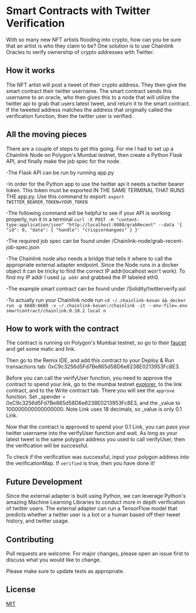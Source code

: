 # Smart Contracts with Twitter Verification

With so many new NFT artists flooding into crypto, how can you be sure that an artist is who they claim to be? One solution is to use Chainlink Oracles to verify ownership of crypto addresses with Twitter. 

## How it works

The NFT artist will post a tweet of their crypto address. They then give the smart contract their twitter username. The smart contract sends this username to an oracle, who then gives this to a node that will utilize the twitter api to grab that users latest tweet, and return it to the smart contract. If the tweeted address matches the address that originally called the verification function, then the twitter user is verified.


## All the moving pieces

There are a couple of steps to get this going. For me I had to set up a Chainlink Node on Polygon's Mumbai testnet, then create a Python Flask API, and finally make the job spec for the node.

-The Flask API can be run by running app.py

-In order for the Python app to use the twitter api it needs a twitter bearer token. This token must be exported IN THE SAME TERMINAL THAT RUNS THE app.py. Use this command to export: 
```export TWITTER_BEARER_TOKEN=YOUR_TOKEN```

-The following command will be helpful to see if your API is working properly, run it in a terminal ```curl -X POST -H "content-type:application/json" "http://localhost:8080/grabRecent" --data '{ "id": 0, "data": { "handle": "crispiermangoes" } }'```

-The required job spec can be found under /Chainlink-node/grab-recent-job-spec.json

-The Chainlink node also needs a bridge that tells it where to call the appropriate external adapter endpoint. Since the Node runs in a docker object it can be tricky to find the correct IP addr(localhost won't work). To find my IP addr I used ```ip addr``` and grabbed the IP labeled eth0.


-The example smart contract can be found under /Solidity/twitterverify.sol

-To actually run your Chainlink node run ```cd ~/.chainlink-kovan && docker run -p 6688:6688 -v ~/.chainlink-kovan:/chainlink -it --env-file=.env smartcontract/chainlink:0.10.2 local n```

## How to work with the contract

The contract is running on Polygon's Mumbai testnet, so go to their [faucet](https://faucet.matic.network/) and get some matic and link.

Then go to the Remix IDE, and add this contract to your Deploy & Run transactions tab: 0xC9c3256d5Fd7Be865d58D6e8238E0213953Fc8E3.

Before you can call the verifyUser function, you need to approve the contract to spend your link, go to the mumbai testnet [explorer](https://explorer-mumbai.maticvigil.com/address/0x326C977E6efc84E512bB9C30f76E30c160eD06FB/write-contract), to the link contract, and to the Write contract tab. There you will see the ```approve``` function. Set _spender = 0xC9c3256d5Fd7Be865d58D6e8238E0213953Fc8E3,  and the _value to 100000000000000000. Note Link uses 18 decimals, so _value is only 0.1 Link.

Now that the contract is approved to spend your 0.1 Link, you can pass your twitter username into the verifyUser function and wait. As long as your latest tweet is the same polygon address you used to call verifyUser, then the verification will be successful. 

To check if the verification was successful, input your polygon address into the verificationMap. If ```verified``` is true, then you have done it!

## Future Development

Since the external adapter is built using Python, we can leverage Python's amazing Machine Learning Libraries to conduct more in depth verification of twitter users. The external adapter can run a TensorFlow model that predicts whether a twitter user is a bot or a human based off their tweet history, and twitter usage.

## Contributing
Pull requests are welcome. For major changes, please open an issue first to discuss what you would like to change.

Please make sure to update tests as appropriate. 

## License
[MIT](https://choosealicense.com/licenses/mit/)